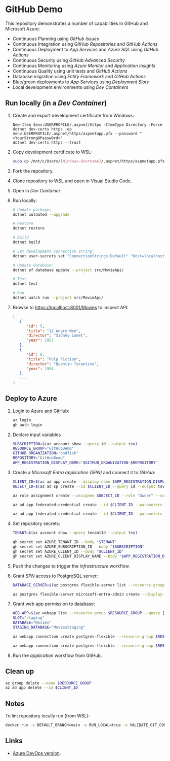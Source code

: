 # GitHub Demo

This repository demonstrates a number of capabilities in GitHub and Microsoft Azure:

- Continuous Planning using _GitHub Issues_
- Continuous Integration using _GitHub Repositories_ and _GitHub Actions_
- Continuous Deployment to _App Services_ and _Azure SQL_ using _GitHub Actions_
- Continuous Security using _GitHub Advanced Security_
- Continuous Monitoring using _Azure Monitor_ and _Application Insights_
- Continuous Quality using unit tests and _GitHub Actions_
- Database migration using _Entity Framework_ and _GitHub Actions_
- Blue/green deployments to _App Services_ using _Deployment Slots_
- Local development environments using _Dev Containers_

## Run locally (in a _Dev Container_)

1. Create and export development certificate from Windows:

   ```pwsh
   New-Item $env:USERPROFILE/.aspnet/https -ItemType Directory -Force
   dotnet dev-certs https -ep $env:USERPROFILE/.aspnet/https/aspnetapp.pfx --password "<YourStrong@Passw0rd>"
   dotnet dev-certs https --trust
   ```

1. Copy development certificate to WSL:

   ```bash
   sudo cp /mnt/c/Users/[Windows-Username]/.aspnet/https/aspnetapp.pfx ~/.aspnet/https
   ```

1. Fork the repository.
1. Clone repository to WSL and open in Visual Studio Code.
1. Open in _Dev Container_.
1. Run locally:

   ```bash
   # Update packages
   dotnet outdated --upgrade

   # Restore
   dotnet restore

   # Build
   dotnet build

   # Set development connection string:
   dotnet user-secrets set "ConnectionStrings:Default" "Host=localhost;Port=5432;Database=postgres;Username=postgres;Password=postgres" --project src/MovieApi/

   # Update database:
   dotnet ef database update --project src/MovieApi/

   # Test
   dotnet test

   # Run
   dotnet watch run --project src/MovieApi/
   ```

1. Browse to <https://localhost:8001/Movies> to inspect API:

   ```json
   [
      {
         "id": 5,
         "title": "12 Angry Men",
         "director": "Sidney Lumet",
         "year": 1957
      },
      {
         "id": 8,
         "title": "Pulp Fiction",
         "director": "Quentin Tarantino",
         "year": 1994
      },
      ...
   ]
   ```

## Deploy to Azure

1. Login to Azure and GitHub:

   ```bash
   az login
   gh auth login
   ```

1. Declare input variables

   ```bash
   SUBSCRIPTION=$(az account show --query id --output tsv)
   RESOURCE_GROUP="GitHubDemo"
   GITHUB_ORGANIZATION="ondfisk"
   REPOSITORY="GitHubDemo"
   APP_REGISTRATION_DISPLAY_NAME="$GITHUB_ORGANIZATION-$REPOSITORY"
   ```

1. Create a _Microsoft Entra application (SPN)_ and connect it to _GitHub_:

   ```bash
   CLIENT_ID=$(az ad app create --display-name $APP_REGISTRATION_DISPLAY_NAME --query appId --output tsv)
   OBJECT_ID=$(az ad sp create --id $CLIENT_ID --query id --output tsv)

   az role assignment create --assignee $OBJECT_ID --role "Owner" --scope "/subscriptions/$SUBSCRIPTION"

   az ad app federated-credential create --id $CLIENT_ID --parameters "{ \"name\": \"$GITHUB_ORGANIZATION-$REPOSITORY-Environment-Staging\", \"issuer\": \"https://token.actions.githubusercontent.com\", \"subject\": \"repo:$GITHUB_ORGANIZATION/$REPOSITORY:environment:Staging\", \"description\": \"Deploy to staging environment\", \"audiences\": [ \"api://AzureADTokenExchange\" ] }"

   az ad app federated-credential create --id $CLIENT_ID --parameters "{ \"name\": \"$GITHUB_ORGANIZATION-$REPOSITORY-Environment-Production\", \"description\": \"Deploy to production environment\", \"issuer\": \"https://token.actions.githubusercontent.com\", \"subject\": \"repo:$GITHUB_ORGANIZATION/$REPOSITORY:environment:Production\", \"audiences\": [ \"api://AzureADTokenExchange\" ] }"
   ```

1. Set repository secrets:

   ```bash
   TENANT=$(az account show --query tenantId --output tsv)

   gh secret set AZURE_TENANT_ID --body "$TENANT"
   gh secret set AZURE_SUBSCRIPTION_ID --body "$SUBSCRIPTION"
   gh secret set AZURE_CLIENT_ID --body "$CLIENT_ID"
   gh secret set AZURE_CLIENT_DISPLAY_NAME --body "$APP_REGISTRATION_DISPLAY_NAME"
   ```

1. Push the changes to trigger the _infrastructure_ workflow.

1. Grant _SPN_ access to PostgreSQL server:

   ```bash
   DATABASE_SERVER=$(az postgres flexible-server list --resource-group $RESOURCE_GROUP --query [].name --output tsv)

   az postgres flexible-server microsoft-entra-admin create --display-name "$APP_REGISTRATION_DISPLAY_NAME" --object-id $OBJECT_ID --resource-group $RESOURCE_GROUP --server-name $DATABASE_SERVER --type ServicePrincipal
   ```

1. Grant web app permission to database:

   ```bash
   WEB_APP=$(az webapp list --resource-group $RESOURCE_GROUP --query [].name --output tsv)
   SLOT="staging"
   DATABASE="Movies"
   STAGING_DATABASE="MoviesStaging"

   az webapp connection create postgres-flexible --resource-group $RESOURCE_GROUP --name $WEB_APP --target-resource-group $RESOURCE_GROUP --server $DATABASE_SERVER --database $DATABASE --system-identity --client-type dotnet --connection $DATABASE --new --opt-out configinfo

   az webapp connection create postgres-flexible --resource-group $RESOURCE_GROUP --name $WEB_APP --slot $SLOT --target-resource-group $RESOURCE_GROUP --server $DATABASE_SERVER --database $STAGING_DATABASE --system-identity --client-type dotnet --connection $STAGING_DATABASE --new --opt-out configinfo
   ```

1. Run the _application_ workflow from GitHub.

## Clean up

```bash
az group delete --name $RESOURCE_GROUP
az ad app delete --id $CLIENT_ID
```

## Notes

To lint repository locally run (from WSL):

```bash
docker run -e DEFAULT_BRANCH=main -e RUN_LOCAL=true -e VALIDATE_GIT_COMMITLINT=false -e VALIDATE_JSCPD=false -e FIX_JSON=true -e FIX_JSON_PRETTIER=true -e FIX_JSONC=true -e FIX_JSONC_PRETTIER=true -e FIX_MARKDOWN=true -e FIX_MARKDOWN_PRETTIER=true -e FIX_YAML_PRETTIER=true -v .:/tmp/lint --rm ghcr.io/super-linter/super-linter:latest
```

## Links

- [Azure DevOps version](https://dev.azure.com/ondfisk/AzureDevOpsDemo).

